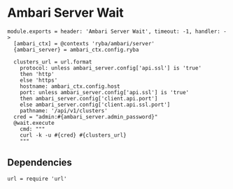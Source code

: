
# Ambari Server Wait

    module.exports = header: 'Ambari Server Wait', timeout: -1, handler: ->
      [ambari_ctx] = @contexts 'ryba/ambari/server'
      {ambari_server} = ambari_ctx.config.ryba
      
      clusters_url = url.format
        protocol: unless ambari_server.config['api.ssl'] is 'true'
        then 'http'
        else 'https'
        hostname: ambari_ctx.config.host
        port: unless ambari_server.config['api.ssl'] is 'true'
        then ambari_server.config['client.api.port']
        else ambari_server.config['client.api.ssl.port']
        pathname: '/api/v1/clusters'
      cred = "admin:#{ambari_server.admin_password}"
      @wait.execute
        cmd: """
        curl -k -u #{cred} #{clusters_url}
        """

## Dependencies

    url = require 'url'
